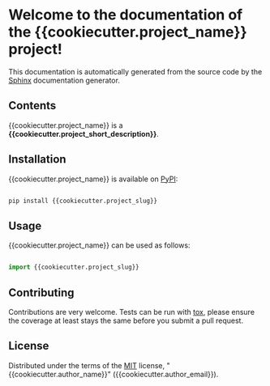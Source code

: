 <!-- This file contains the index page for the read the docs page  -->

# Welcome to the documentation of the **{{cookiecutter.project_name}}** project!

This documentation is automatically generated from the source code by the [Sphinx](https://www.sphinx-doc.org/en/master/) documentation generator.

## Contents

{{cookiecutter.project_name}} is a **{{cookiecutter.project_short_description}}**.

## Installation

{{cookiecutter.project_name}} is available on [PyPI](https://pypi.org/project/{{cookiecutter.project_slug}}/):

```bash

pip install {{cookiecutter.project_slug}}

```

## Usage

{{cookiecutter.project_name}} can be used as follows:

```python

import {{cookiecutter.project_slug}}

```

## Contributing

Contributions are very welcome. Tests can be run with [tox](https://tox.readthedocs.io/en/latest/), please ensure the coverage at least stays the same before you submit a pull request.


## License

Distributed under the terms of the [MIT](https://opensource.org/licenses/MIT) license, "{{cookiecutter.author_name}}" ({{cookiecutter.author_email}}).

<!-- end of docs/index.md -->
```
